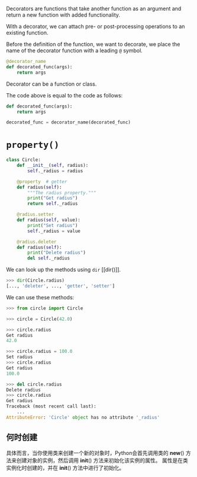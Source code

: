 Decorators are functions that take another function as an argument and return a new function with added functionality.

With a decorator, we can attach pre- or post-processing operations to an existing function.

Before the definition of the function, we want to decorate, we place the name of the decorator function with a leading `@` symbol.

```Python
@decorator_name
def decorated_func(args):
	return args
```

Decorator can be a function or class.

The code above is equal to the code as follows:

```Python
def decorated_func(args):
	return args

decorated_func = decorator_name(decorated_func)
```

# `property()`

```Python
class Circle:
    def __init__(self, radius):
        self._radius = radius

    @property  # getter
    def radius(self):
        """The radius property."""
        print("Get radius")
        return self._radius

    @radius.setter
    def radius(self, value):
        print("Set radius")
        self._radius = value

    @radius.deleter
    def radius(self):
        print("Delete radius")
        del self._radius

```

We can look up the methods using `dir` [[dir()]].
```Python
>>> dir(Circle.radius)
[..., 'deleter', ..., 'getter', 'setter']
```

We can use these methods:

```Python
>>> from circle import Circle

>>> circle = Circle(42.0)

>>> circle.radius
Get radius
42.0

>>> circle.radius = 100.0
Set radius
>>> circle.radius
Get radius
100.0

>>> del circle.radius
Delete radius
>>> circle.radius
Get radius
Traceback (most recent call last):
    ...
AttributeError: 'Circle' object has no attribute '_radius'
```
## 何时创建
具体而言，当你使用类来创建一个新的对象时，Python会首先调用类的 __new__() 方法来创建对象的实例，然后调用 __init__() 方法来初始化该实例的属性。
属性是在类实例化时创建的，并在 __init__() 方法中进行了初始化。
